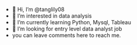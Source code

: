 - 👋 Hi, I’m @tanglily08
- 👀 I’m interested in data analysis
- 🌱 I’m currently learning Python, Mysql, Tableau
- 💞️ I’m looking for entry level data analyst job
- you can leave comments here to reach me.

<!---
tanglily08/tanglily08 is a ✨ special ✨ repository because its `README.md` (this file) appears on your GitHub profile.
You can click the Preview link to take a look at your changes.
--->

